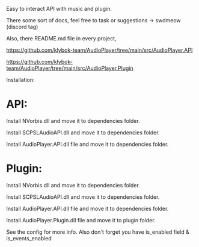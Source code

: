 Easy to interact API with music and plugin.

There some sort of docs, feel free to task or suggestions -> swdmeow (discord tag)

Also, there README.md file in every project,

https://github.com/klybok-team/AudioPlayer/tree/main/src/AudioPlayer.API

https://github.com/klybok-team/AudioPlayer/tree/main/src/AudioPlayer.Plugin

Installation:

# API:

Install NVorbis.dll and move it to dependencies folder.

Install SCPSLAudioAPI.dll and move it to dependencies folder.

Install AudioPlayer.API.dll file and move it to dependencies folder.

# Plugin:

Install NVorbis.dll and move it to dependencies folder.

Install SCPSLAudioAPI.dll and move it to dependencies folder.

Install AudioPlayer.API.dll file and move it to dependencies folder.

Install AudioPlayer.Plugin.dll file and move it to plugin folder.

See the config for more info. Also don't forget you have is_enabled field & is_events_enabled
